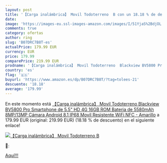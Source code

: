 ```yaml
---
layout: post
title: '【Carga inalámbrica】 Movil Todoterreno  B con un 18.18 % de descuento'
date: 
image: 'https://images-eu.ssl-images-amazon.com/images/I/51YjaS%2BdjOL._SL200_.jpg'
comments: true
category: ofertas
author: ring
slug: 'B07DRC7B8T-es'
actualPrice: 179.99 EUR
currency: EUR
price: 179.99
comparePrice: 219.99 EUR
prodname: '【Carga inalámbrica】 Movil Todoterreno  Blackview BV5800 Pro Smartphone de 5.5" HD  4G  16GB ROM  Bateria de 5580mAh  8MP/13MP Cámara  Android 8.1  IP68 Movil Resistente  WiFi  NFC  - Amarillo'
country: 'es'
flag: '🇪🇸'
buyurl: 'https://www.amazon.es/dp/B07DRC7B8T/?tag=tolees-21'
descuento: '18.18'
average: '179.99'
---
```


En este momento está [【Carga inalámbrica】 Movil Todoterreno  Blackview BV5800 Pro Smartphone de 5.5" HD  4G  16GB ROM  Bateria de 5580mAh  8MP/13MP Cámara  Android 8.1  IP68 Movil Resistente  WiFi  NFC  - Amarillo](https://www.amazon.es/dp/B07DRC7B8T/?tag=tolees-21) a 179.99 EUR (original: 219.99 EUR) (18.18 %  de descuento) en el siguiente enlace!

[![【Carga inalámbrica】 Movil Todoterreno  B](https://images-eu.ssl-images-amazon.com/images/I/51YjaS%2BdjOL._SL200_.jpg)](https://www.amazon.es/dp/B07DRC7B8T/?tag=tolees-21)

🔎:


[Aquí!!!](https://www.amazon.es/dp/B07DRC7B8T/?tag=tolees-21)
